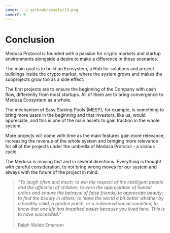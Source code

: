 ```yaml
---
cover: ../.gitbook/assets/13.png
coverY: 0
---
```


# Conclusion

Medusa Protocol is founded with a passion for crypto markets and startup environments alongside a desire to make a difference in these scenarios.

The main goal is to build an Ecosystem, a Hub for solutions and project buildings inside the crypto market, where the system grows and makes the subprojects grow too as a side effect.

The first projects are to ensure the beginning of the Company with cash flow, differently from most startups. All of them are to bring convergence to Medusa Ecosystem as a whole.&#x20;

The mechanism of Easy Staking Pools (MESP), for example, is something to bring more users in the beginning and that investors, like us, would appreciate, and this is one of the main assets to gain traction in the whole system.

More projects will come with time as the main features gain more relevance, increasing the revenue of the whole system and bringing more relevance for all of the projects under the umbrella of Medusa Protocol - a vicious cycle.

The Medusa is moving fast and in several directions. Everything is thought with careful consideration, to not bring wrong moves for our system and always with the future of the project in mind.

> _“To laugh often and much; to win the respect of the intelligent people and the affection of children; to earn the appreciation of honest critics and endure the betrayal of false friends; to appreciate beauty; to find the beauty in others; to leave the world a bit better whether by a healthy child, a garden patch, or a redeemed social condition; to know that one life has breathed easier because you lived here. This is to have succeeded.”_ \
> \
> Ralph Waldo Emerson
